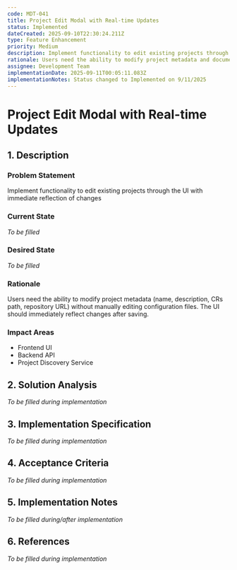 ```yaml
---
code: MDT-041
title: Project Edit Modal with Real-time Updates
status: Implemented
dateCreated: 2025-09-10T22:30:24.211Z
type: Feature Enhancement
priority: Medium
description: Implement functionality to edit existing projects through the UI with immediate reflection of changes. Users can modify project name, description, CRs path, and repository URL through a modal interface. Additionally, add pencil icon to Documents view for configuring document paths with preselected checkboxes.
rationale: Users need the ability to modify project metadata and document configuration without manually editing configuration files. The UI should immediately reflect changes after saving to provide seamless user experience.
assignee: Development Team
implementationDate: 2025-09-11T00:05:11.083Z
implementationNotes: Status changed to Implemented on 9/11/2025
---
```




# Project Edit Modal with Real-time Updates

## 1. Description

### Problem Statement
Implement functionality to edit existing projects through the UI with immediate reflection of changes

### Current State
*To be filled*

### Desired State
*To be filled*

### Rationale
Users need the ability to modify project metadata (name, description, CRs path, repository URL) without manually editing configuration files. The UI should immediately reflect changes after saving.

### Impact Areas
- Frontend UI
- Backend API
- Project Discovery Service

## 2. Solution Analysis
*To be filled during implementation*

## 3. Implementation Specification
*To be filled during implementation*

## 4. Acceptance Criteria
*To be filled during implementation*

## 5. Implementation Notes
*To be filled during/after implementation*

## 6. References
*To be filled during implementation*